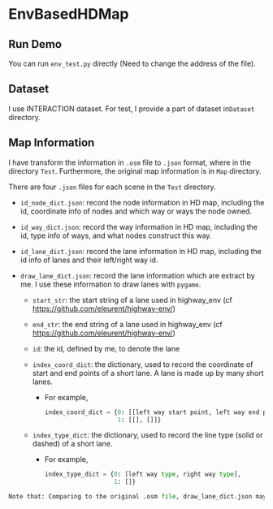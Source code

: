 # EnvBasedHDMap

## Run Demo

You can run `env_test.py` directly (Need to change the address of the file).



## Dataset

I use INTERACTION dataset. For test, I provide a part of dataset in`Dataset` directory. 



## Map Information

I have transform the information in `.osm` file to `.json` format, where in the directory `Test`. Furthermore, the original map information is in `Map` directory.

There are four `.json` files  for each scene in the `Test` directory.

- `id_node_dict.json`: record the node information in HD map, including  the id, coordinate info of nodes and which way or ways the node owned.

- `id_way_dict.json`: record the way information in HD map, including the id, type info of ways, and what nodes construct this way.

- `id_lane_dict.json`: record the lane information in HD map, including the id info of lanes and their left/right way id.

- `draw_lane_dict.json`: record the lane information which are extract by me. I use these information to draw lanes with `pygame`.

  - `start_str`: the start string of a lane used in highway_env (cf https://github.com/eleurent/highway-env/)

  - `end_str`: the end string of a lane used in highway_env (cf https://github.com/eleurent/highway-env/)

  - `id`: the id, defined by me, to denote the lane

  - `index_coord_dict`: the dictionary, used to record the coordinate of start and end points of a short lane. A lane is made up by many short lanes.

    - For example,

      ```python
      index_coord_dict = {0: [[left way start point, left way end point], [right way start point, right way end point]], 
                          1: [[], []]}
      ```

      

  - `index_type_dict`: the dictionary, used to record the line type (solid or dashed) of a short lane. 

    - For example,

      ```python
      index_type_dict = {0: [left way type, right way type],
                         1: []}
      ```

      

```python
Note that: Comparing to the original .osm file, draw_lane_dict.json may lost some information. Since it is extracted by me to construct origianl scene and is only tested in Merge scene. However, id_node_dict.json, id_way_dict.json and id_lane_dict.json include all information in .osm file.
```







